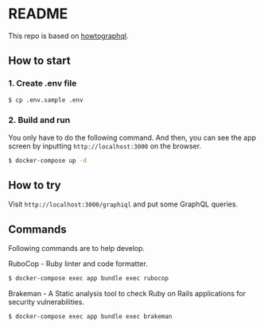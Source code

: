 # README

This repo is based on [howtographql](https://www.howtographql.com/graphql-ruby/0-introduction/).

## How to start
### 1. Create .env file

```bash
$ cp .env.sample .env
```

### 2. Build and run
You only have to do the following command.
And then, you can see the app screen by inputting `http://localhost:3000` on the browser.

```bash
$ docker-compose up -d
```

## How to try
Visit `http://localhost:3000/graphiql` and put some GraphQL queries.

## Commands
Following commands are to help develop.

RuboCop - Ruby linter and code formatter.

```bash
$ docker-compose exec app bundle exec rubocop
```

Brakeman - A Static analysis tool to check Ruby on Rails applications for security vulnerabilities.

```bash
$ docker-compose exec app bundle exec brakeman
```
